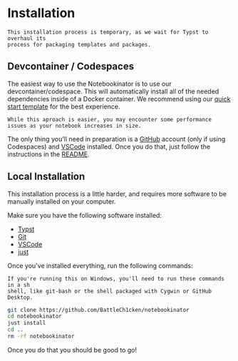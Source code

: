 # Installation

```admonish warning
This installation process is temporary, as we wait for Typst to overhaul its
process for packaging templates and packages.
```

## Devcontainer / Codespaces

The easiest way to use the Notebookinator is to use our devcontainer/codespace. This will automatically install all of the needed dependencies inside of a Docker container. We recommend using our [quick start template](https://github.com/The-Notebookinator/quick-start-template) for the best experience.

```admonish warning
While this aproach is easier, you may encounter some performance issues as your notebook increases in size.
```

The only thing you'll need in preparation is a [GitHub](https://github.com/) account (only if using Codespaces) and [VSCode](https://code.visualstudio.com/) installed. Once you do that, just follow the instructions in the [README](https://github.com/The-Notebookinator/quick-start-template).

## Local Installation

This installation process is a little harder, and requires more software to be manually installed on your computer.

Make sure you have the following software installed:

- [Typst](https://github.com/casey/just#installation)
- [Git](https://github.com/casey/just#installation)
- [VSCode](https://code.visualstudio.com/)
- [just](https://github.com/casey/just#installation)

Once you've installed everything, run the following commands:

```admonish info
If you're running this on Windows, you'll need to run these commands in a sh
shell, like git-bash or the shell packaged with Cygwin or GitHub Desktop.
```

```bash
git clone https://github.com/BattleCh1cken/notebookinator
cd notebookinator
just install
cd ..
rm -rf notebookinator
```

Once you do that you should be good to go!
